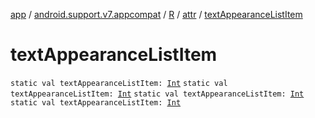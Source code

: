 [app](../../../index.md) / [android.support.v7.appcompat](../../index.md) / [R](../index.md) / [attr](index.md) / [textAppearanceListItem](.)

# textAppearanceListItem

`static val textAppearanceListItem: `[`Int`](https://kotlinlang.org/api/latest/jvm/stdlib/kotlin/-int/index.html)
`static val textAppearanceListItem: `[`Int`](https://kotlinlang.org/api/latest/jvm/stdlib/kotlin/-int/index.html)
`static val textAppearanceListItem: `[`Int`](https://kotlinlang.org/api/latest/jvm/stdlib/kotlin/-int/index.html)
`static val textAppearanceListItem: `[`Int`](https://kotlinlang.org/api/latest/jvm/stdlib/kotlin/-int/index.html)
